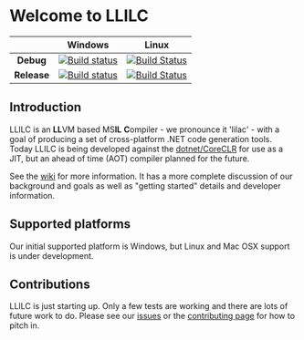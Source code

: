 # Welcome to LLILC

|   |Windows|Linux|
|:-:|:-:|:-:|
|**Debug**|[![Build status](http://dotnet-ci.cloudapp.net/job/dotnet_llilc_windows_debug_win64/badge/icon)](http://dotnet-ci.cloudapp.net/job/dotnet_llilc_windows_debug_win64/)|[![Build Status](http://dotnet-ci.cloudapp.net/job/dotnet_llilc_linux_debug/badge/icon)](http://dotnet-ci.cloudapp.net/job/dotnet_llilc_linux_debug/)|
|**Release**|[![Build status](http://dotnet-ci.cloudapp.net/job/dotnet_llilc_windows_release_win64/badge/icon)](http://dotnet-ci.cloudapp.net/job/dotnet_llilc_windows_release_win64/)|[![Build Status](http://dotnet-ci.cloudapp.net/job/dotnet_llilc_linux_release/badge/icon)](http://dotnet-ci.cloudapp.net/job/dotnet_llilc_linux_release/)|

## Introduction
LLILC is an **LL**VM based MS**IL** **C**ompiler - we pronounce it 'lilac' - with a goal of producing a set of cross-platform .NET code generation tools. Today LLILC is being developed against the [dotnet/CoreCLR](https://github.com/dotnet/coreclr) for use as a JIT, but an ahead of time (AOT) compiler planned for the future.  

See the [wiki](https://github.com/dotnet/llilc/wiki) for more information.  It has a more complete discussion of our background and goals as well as "getting started" details and developer information.

## Supported platforms
Our initial supported platform is Windows, but Linux and Mac OSX support is under development.


## Contributions
LLILC is just starting up.  Only a few tests are working and there are lots of future work to do.  Please see our [issues](https://github.com/dotnet/llilc/issues) or the [contributing page](https://github.com/dotnet/llilc/wiki/Contributing) for how to pitch in.


